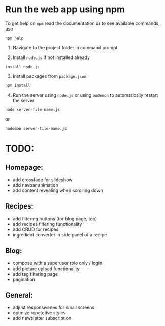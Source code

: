 # Run the web app using npm

To get help on `npm` read the documentation or to see available commands, use

```
npm help
```

1. Navigate to the project folder in command prompt

2. Install `node.js` if not installed already

```
install node.js
```

3. Install packages from `package.json`

```
npm install
```

4. Run the server using `node.js` or using `nodemon` to automatically restart the server

```
node server-file-name.js
```

or

```
nodemon server-file-name.js
```




# TODO:

## Homepage:
- add crossfade for slideshow
- add navbar animation
- add content revealing when scrolling down

## Recipes:
- add filtering buttons (for blog page, too)
- add recipes filtering functionality
- add CRUD for recipes
- ingredient converter in side panel of a recipe

## Blog:
- compose with a superuser role only / login
- add picture upload functionality
- add tag filtering page
- pagination

## General:
- adjust responsivenes for small screens
- optmize repetetive styles
- add newsletter subscription